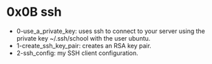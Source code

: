 # 0x0B ssh
* 0-use_a_private_key: uses ssh to connect to your server using the private key ~/.ssh/school with the user ubuntu.
* 1-create_ssh_key_pair: creates an RSA key pair.
* 2-ssh_config: my SSH client configuration.
